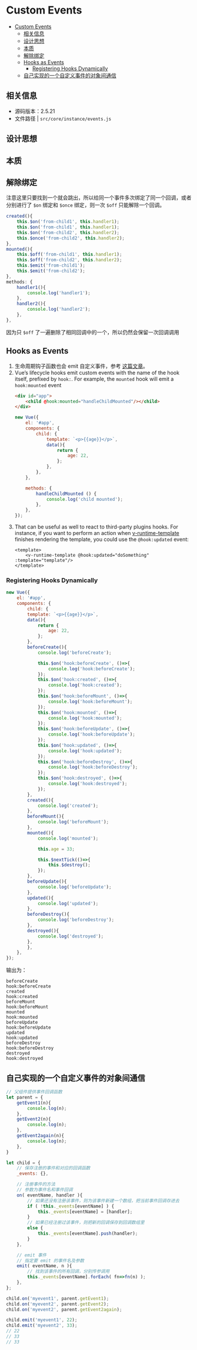 # Custom Events


<!-- TOC -->

- [Custom Events](#custom-events)
    - [相关信息](#相关信息)
    - [设计思想](#设计思想)
    - [本质](#本质)
    - [解除绑定](#解除绑定)
    - [Hooks as Events](#hooks-as-events)
        - [Registering Hooks Dynamically](#registering-hooks-dynamically)
    - [自己实现的一个自定义事件的对象间通信](#自己实现的一个自定义事件的对象间通信)

<!-- /TOC -->


## 相关信息
* 源码版本：2.5.21
* 文件路径 | `src/core/instance/events.js`


## 设计思想


## 本质


## 解除绑定
注意这里只要找到一个就会跳出，所以给同一个事件多次绑定了同一个回调，或者分别进行了 `$on` 绑定和 `$once` 绑定，则一次 `$off` 只能解除一个回调。
```js
created(){
    this.$on('from-child1', this.handler1);
    this.$on('from-child1', this.handler1);
    this.$on('from-child2', this.handler2);
    this.$once('from-child2', this.handler2);
},
mounted(){
    this.$off('from-child1', this.handler1);
    this.$off('from-child2', this.handler2);
    this.$emit('from-child1');
    this.$emit('from-child2');
},
methods: {
    handler1(){
        console.log('handler1');
    },
    handler2(){
        console.log('handler2');
    },
},
```
因为只 `$off` 了一遍删除了相同回调中的一个，所以仍然会保留一次回调调用


## Hooks as Events
1. 生命周期钩子函数也会 emit 自定义事件，参考 [这篇文章](https://alligator.io/vuejs/component-event-hooks/)。
2. Vue’s lifecycle hooks emit custom events with the name of the hook itself, prefixed by `hook:`. For example, the `mounted` hook will emit a `hook:mounted` event
    ```html
    <div id="app">
        <child @hook:mounted="handleChildMounted"/></child>
    </div>
    ```
    ```js
    new Vue({
        el: '#app',
        components: {
            child: {
                template: `<p>{{age}}</p>`,
                data(){
                    return {
                        age: 22,
                    };
                },
            },
        },

        methods: {
            handleChildMounted () {
                console.log('child mounted');
            },
        },
    });
    ```
3. That can be useful as well to react to third-party plugins hooks. For instance, if you want to perform an action when [v-runtime-template](https://github.com/alexjoverm/v-runtime-template) finishes rendering the template, you could use the `@hook:updated` event:
    ```vue
    <template>
        <v-runtime-template @hook:updated="doSomething" :template="template"/>
    </template>
    ```

### Registering Hooks Dynamically
```js
new Vue({
    el: '#app',
    components: {
        child: {
        template: `<p>{{age}}</p>`,
        data(){
            return {
                age: 22,
            };
        },
        beforeCreate(){
            console.log('beforeCreate');

            this.$on('hook:beforeCreate', ()=>{
                console.log('hook:beforeCreate');
            });
            this.$on('hook:created', ()=>{
                console.log('hook:created');
            });
            this.$on('hook:beforeMount', ()=>{
                console.log('hook:beforeMount');
            });
            this.$on('hook:mounted', ()=>{
                console.log('hook:mounted');
            });
            this.$on('hook:beforeUpdate', ()=>{
                console.log('hook:beforeUpdate');
            });
            this.$on('hook:updated', ()=>{
                console.log('hook:updated');
            });
            this.$on('hook:beforeDestroy', ()=>{
                console.log('hook:beforeDestroy');
            });
            this.$on('hook:destroyed', ()=>{
                console.log('hook:destroyed');
            });
        },
        created(){
            console.log('created');
        },
        beforeMount(){
            console.log('beforeMount');
        },
        mounted(){
            console.log('mounted');

            this.age = 33;

            this.$nextTick(()=>{
                this.$destroy();
            });
        },
        beforeUpdate(){
            console.log('beforeUpdate');
        },
        updated(){
            console.log('updated');
        },
        beforeDestroy(){
            console.log('beforeDestroy');
        },
        destroyed(){
            console.log('destroyed');
        },
        },
    },
});
```
输出为：
```shell
beforeCreate
hook:beforeCreate
created
hook:created
beforeMount
hook:beforeMount
mounted
hook:mounted
beforeUpdate
hook:beforeUpdate
updated
hook:updated
beforeDestroy
hook:beforeDestroy
destroyed
hook:destroyed
```


## 自己实现的一个自定义事件的对象间通信
```js
// 父组件提供事件回调函数
let parent = {
    getEvent1(n){
        console.log(n);
    },
    getEvent2(n){
        console.log(n);
    },
    getEvent2again(n){
        console.log(n);
    },
}

let child = {
    // 保存注册的事件和对应的回调函数
    _events: {},

    // 注册事件的方法
    // 参数为事件名和事件回调
    on( eventName, handler ){
        // 如果还没有注册该事件，则为该事件新建一个数组，把当前事件回调存进去
        if ( !this._events[eventName] ) {
            this._events[eventName] = [handler];
        }
        // 如果已经注册过该事件，则把新的回调保存到回调数组里
        else {
            this._events[eventName].push(handler);
        }
    },

    // emit 事件
    // 指定要 emit 的事件名及参数
    emit( eventName, n ){
        // 找到该事件的所有回调，分别传参调用
        this._events[eventName].forEach( fn=>fn(n) );
    },
};

child.on('myevent1', parent.getEvent1);
child.on('myevent2', parent.getEvent2);
child.on('myevent2', parent.getEvent2again);

child.emit('myevent1', 22);
child.emit('myevent2', 33);
// 22
// 33
// 33
```
